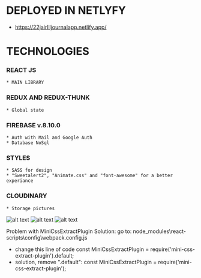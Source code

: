 # DEPLOYED IN NETLYFY
  * https://22jairllljournalapp.netlify.app/

# TECHNOLOGIES
  ### REACT JS 
    * MAIN LIBRARY
  ### REDUX AND REDUX-THUNK
    * Global state
  ### FIREBASE v.8.10.0
    * Auth with Mail and Google Auth
    * Database NoSql
  ### STYLES
    * SASS for design
    * "Sweetalert2", "Animate.css" and "font-awesome" for a better experiance
  ### CLOUDINARY 
    * Storage pictures

![alt text](https://res.cloudinary.com/du8ple1i3/image/upload/v1644647236/eyvmwhouxhdcemq8ervt.png)
![alt text](https://res.cloudinary.com/du8ple1i3/image/upload/v1644647244/fixf3zmlizlzqorggugv.png)
![alt text](https://res.cloudinary.com/du8ple1i3/image/upload/v1644647249/zweelomzcxaondgjtiqb.png)

 Problem with MiniCssExtractPlugin
  Solution:
  go to:
  node_modules\react-scripts\config\webpack.config.js
  * change this line of code 
    const MiniCssExtractPlugin = require('mini-css-extract-plugin').default;
  * solution, remove ".default": 
    const MiniCssExtractPlugin = require('mini-css-extract-plugin');

